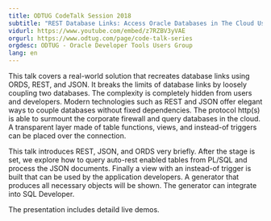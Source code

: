 ```yaml
---
title: ODTUG CodeTalk Session 2018
subtitle: "REST Database Links: Access Oracle Databases in The Cloud Using ORDS, REST, and JSON"
vidurl: https://www.youtube.com/embed/z7RZBV3yVAE
orgurl: https://www.odtug.com/page/code-talk-series
orgdesc: ODTUG - Oracle Developer Tools Users Group
lang: en
---
```

This talk covers a real-world solution that recreates database links using ORDS, REST, and JSON. It breaks the limits of database links by loosely coupling two databases. The complexity is completely hidden from users and developers. Modern technologies such as REST and JSON offer elegant ways to couple databases without fixed dependencies. The protocol http(s) is able to surmount the corporate firewall and query databases in the cloud. A transparent layer made of table functions, views, and instead-of triggers can be placed over the connection. 

This talk introduces REST, JSON, and ORDS very briefly. After the stage is set, we explore how to query auto-rest enabled tables from PL/SQL and process the JSON documents. Finally a view with an instead-of trigger is built that can be used by the application developers. A generator that produces all necessary objects will be shown. The generator can integrate into SQL Developer. 

The presentation includes detaild live demos.